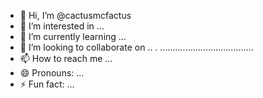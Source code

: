 - 👋 Hi, I’m @cactusmcfactus
- 👀 I’m interested in ...
- 🌱 I’m currently learning ...
- 💞️ I’m looking to collaborate on .. . .....................................
- 📫 How to reach me ...
- 😄 Pronouns: ...
- ⚡ Fun fact: ...

<!---
cactusmcfactus/cactusmcfactus is a ✨ special ✨ repository because its `README.md` (this file) appears on your GitHub profile.
You can click the Preview link to take a look at your changes.
--->
